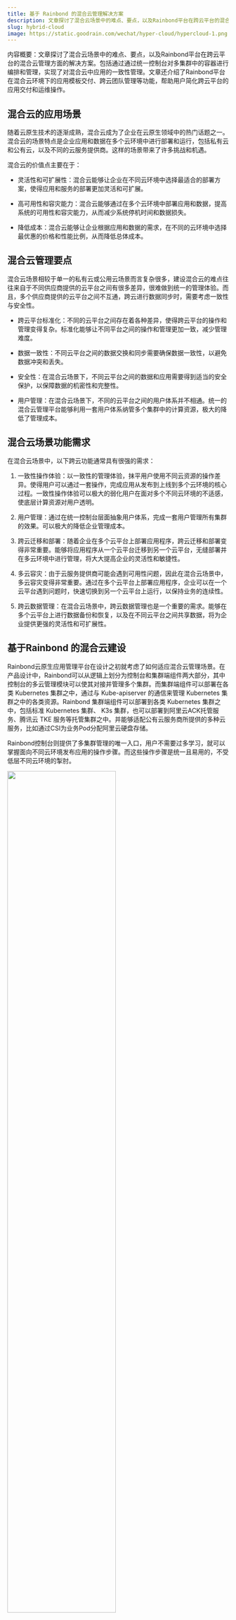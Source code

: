 ```yaml
---
title: 基于 Rainbond 的混合云管理解决方案
description: 文章探讨了混合云场景中的难点、要点，以及Rainbond平台在跨云平台的混合云管理方面的解决方案。包括通过通过统一控制台对多集群中的容器进行编排和管理，实现了对混合云中应用的一致性管理。
slug: hybrid-cloud
image: https://static.goodrain.com/wechat/hyper-cloud/hypercloud-1.png
---
```


内容概要：文章探讨了混合云场景中的难点、要点，以及Rainbond平台在跨云平台的混合云管理方面的解决方案。包括通过通过统一控制台对多集群中的容器进行编排和管理，实现了对混合云中应用的一致性管理。文章还介绍了Rainbond平台在混合云环境下的应用模板交付、跨云团队管理等功能，帮助用户简化跨云平台的应用交付和运维操作。

## 混合云的应用场景

随着云原生技术的逐渐成熟，混合云成为了企业在云原生领域中的热门话题之一。混合云的场景特点是企业应用和数据在多个云环境中进行部署和运行，包括私有云和公有云，以及不同的云服务提供商。这样的场景带来了许多挑战和机遇。

混合云的价值点主要在于：

* 灵活性和可扩展性：混合云能够让企业在不同云环境中选择最适合的部署方案，使得应用和服务的部署更加灵活和可扩展。

* 高可用性和容灾能力：混合云能够通过在多个云环境中部署应用和数据，提高系统的可用性和容灾能力，从而减少系统停机时间和数据损失。

* 降低成本：混合云能够让企业根据应用和数据的需求，在不同的云环境中选择最优惠的价格和性能比例，从而降低总体成本。

## 混合云管理要点

混合云场景相较于单一的私有云或公用云场景而言复杂很多，建设混合云的难点往往来自于不同供应商提供的云平台之间有很多差异，很难做到统一的管理体验。而且，多个供应商提供的云平台之间不互通，跨云进行数据同步时，需要考虑一致性与安全性。

* 跨云平台标准化：不同的云平台之间存在着各种差异，使得跨云平台的操作和管理变得复杂。标准化能够让不同平台之间的操作和管理更加一致，减少管理难度。

* 数据一致性：不同云平台之间的数据交换和同步需要确保数据一致性，以避免数据冲突和丢失。

* 安全性：在混合云场景下，不同云平台之间的数据和应用需要得到适当的安全保护，以保障数据的机密性和完整性。

* 用户管理：在混合云场景下，不同的云平台之间的用户体系并不相通。统一的混合云管理平台能够利用一套用户体系纳管多个集群中的计算资源，极大的降低了管理成本。

## 混合云场景功能需求

在混合云场景中，以下跨云功能通常具有很强的需求：

1. 一致性操作体验：以一致性的管理体验，抹平用户使用不同云资源的操作差异。使得用户可以通过一套操作，完成应用从发布到上线到多个云环境的核心过程。一致性操作体验可以极大的弱化用户在面对多个不同云环境的不适感，使底层计算资源对用户透明。

2. 用户管理：通过在统一控制台层面抽象用户体系，完成一套用户管理所有集群的效果。可以极大的降低企业管理成本。

3. 跨云迁移和部署：随着企业在多个云平台上部署应用程序，跨云迁移和部署变得非常重要。能够将应用程序从一个云平台迁移到另一个云平台，无缝部署并在多云环境中进行管理，将大大提高企业的灵活性和敏捷性。

4. 多云容灾：由于云服务提供商可能会遇到可用性问题，因此在混合云场景中，多云容灾变得非常重要。通过在多个云平台上部署应用程序，企业可以在一个云平台遇到问题时，快速切换到另一个云平台上运行，以保持业务的连续性。

5. 跨云数据管理：在混合云场景中，跨云数据管理也是一个重要的需求。能够在多个云平台上进行数据备份和恢复，以及在不同云平台之间共享数据，将为企业提供更强的灵活性和可扩展性。


## 基于Rainbond 的混合云建设

Rainbond云原生应用管理平台在设计之初就考虑了如何适应混合云管理场景。在产品设计中，Rainbond可以从逻辑上划分为控制台和集群端组件两大部分，其中控制台的多云管理模块可以使其对接并管理多个集群。而集群端组件可以部署在各类 Kubernetes 集群之中，通过与 Kube-apiserver 的通信来管理 Kubernetes 集群之中的各类资源。Rainbond 集群端组件可以部署到各类  Kubernetes 集群之中，包括标准  Kubernetes 集群、 K3s 集群，也可以部署到阿里云ACK托管服务、腾讯云 TKE 服务等托管集群之中。并能够适配公有云服务商所提供的多种云服务，比如通过CSI为业务Pod分配阿里云硬盘存储。

Rainbond控制台则提供了多集群管理的唯一入口，用户不需要过多学习，就可以掌握面向不同云环境发布应用的操作步骤。而这些操作步骤是统一且易用的，不受低层不同云环境的掣肘。

<img src="https://static.goodrain.com/wechat/hyper-cloud/hypercloud-1.png" width="70%" />

### 团队工作空间隔离

Rainbond云原生应用管理平台在控制台层建设用户体系，这意味着用户体系与低层云环境无关，Rainbond 通过自身RBAC权限体系来决定用户可以访问哪些云环境所对应的工作空间中的资源。Rainbond 通过团队这一抽象概念来划分用户的工作空间。团队与低层云环境的对应关系可以是共享的，也可以是独享的。用户一旦加入指定的团队，即可使用团队所开通的集群。

- 共享模式：即一个团队在多个不同的集群中开通，团队一旦在多个集群中开通，就会在其中同时创建同名的命名空间。在这个团队中的用户，自然可以在不同的集群中部署自己的业务系统。不同集群的操作入口由控制台提供，非常容易理解。
- 独享模式：独享模式更好理解，即在指定的集群中开通命名空间与之对应，用户仅可以使用这个集群中的计算资源。

基于团队这一工作空间的抽象，用户可以在其中完成应用的发布与管理操作。Rainbond 提供更多能力丰富其管理能力，包括操作审计、资源限额、权限管理等能力。

<img src="https://static.goodrain.com/wechat/hyper-cloud/hypercloud-2.png" width="70%" />

### 多云容灾

混合云多云容灾是在混合云场景中，为了确保应用的高可用性和容灾能力而采取的一种策略。在混合云环境中，由于应用可能部署在不同的云平台上，因此需要确保即使某一云平台出现故障或不可用，应用仍能够在其他云平台上继续运行。这就需要实现混合云多云容灾，使得应用可以在不同云平台之间实现无缝切换，确保应用的高可用性和容灾能力。

Rainbond 的多云管理机制为多云容灾打造了坚实的低层框架，纵使 Rainbond 在自身高可用能力上投入甚多，但我们依然不能假定集群级别的宕机崩溃不会发生。生产环境中常借助云服务商提供的其他能力一起建设健壮的多云容灾场景。额外要引用的能力包括：

- 智能化的网络入口切换能力：Rainbond 依靠 CDN 和智能 DNS 的协作，完成网络入口智能切换的能力。在平时，外部流量可以根据地域自动切换到就近的网关进行访问。在集群级别的宕机发生时，则将有故障的集群入口下线。
- 数据同步能力：无论用户访问到哪一个集群中的服务，都会得到同样的反馈，保障这个效果的前提是多个集群中的业务数据实时同步。Rainbond 不提供数据同步能力，这一部分我们需要依靠公有云供应商提供的数据同步服务来保障。阿里云提供的 DTS 服务是其中的代表。
- 专线网络能力：多个集群之间的数据同步往往不会轻易从公共网络中穿梭。从安全性和可靠性的角度出发，我们更倾向于使用专线网络进行多个集群之间的通信，尤其是在数据跨云同步场景里。

从整体架构上考虑多云容灾是我们的首要任务。但面对数据灾难，我们能做的不仅仅是防患未然，如何进行灾难后的恢复也是非常重要的一环。Rainbond云原生管理平台提供两个层次的备份恢复能力，首先是为Rainbond平台本身进行备份，确保平台自身可以恢复；其次是针对应用的备份能力，能够将包括持久化数据在内的应用进行整体备份。机房可以被战争、火灾或者自然灾祸摧毁，但只要运维人员手里拥有备份数据，整个Rainbond混合云平台及运行其上的应用就可以被重建。

<img src="https://static.goodrain.com/wechat/hyper-cloud/hypercloud-3.png" width="70%" />

### 跨云应用部署

在混合云场景中，业务应用是一等公民，应用如何能够在不同的云环境中自由部署实际上是对混合云管理场景最基础的要求。在这个方面，Rainbond云原生应用管理平台以应用模板的交付流程来打通应用跨云部署的屏障。

应用交付一直是 Rainbond 致力解决的痛点问题。现代微服务动辄会将业务系统拆分成为几十个相互关联的微服务，利用传统方式将其部署到 Kubernetes 容器云环境中，不免要为数十份复杂的 Yaml 文件和容器镜像头痛不已。加之不同的云供应商所提供的云环境也不相同，更加灾难化了应用交付的体验。

前文中已经说到，Rainbond云原生应用管理平台已经在混合云场景下抹平了不同云环境的使用体验。在应用跨云交付场景中也是如此，复杂的微服务系统在 Rainbond 中被抽象成为了一个可以统一管理、统一交付的应用。通过将应用发布成为应用模板，即可在不同的集群之间完成一键安装和升级。极大的降低了软件交付成本。

<img src="https://static.goodrain.com/wechat/hyper-cloud/hypercloud-4.png" width="70%" />

## 写在最后

混合云管理场景是眼下云计算领域最炙手可热的话题，利用 Rainbond 云原生应用管理平台打造的混合云可以解决大多数难点与痛点。面向未来展望，Rainbond 会在混合云管理领域继续发力，围绕更复杂的场景，纳管更多种不同的云资源。比如通过与 Kubedge 的集成，将混合云解决方案扩展到边缘计算场景。
